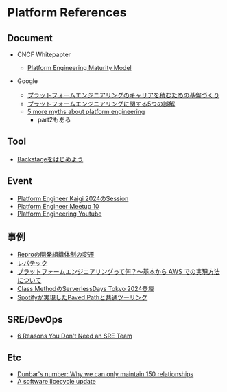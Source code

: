 # Platform References

## Document

* CNCF Whitepapter
  * [Platform Engineering Maturity Model](https://tag-app-delivery.cncf.io/whitepapers/platform-eng-maturity-model/)

* Google
  * [プラットフォームエンジニアリングのキャリアを積むための基盤づくり](https://cloud.google.com/blog/ja/products/application-development/how-to-become-a-platform-engineer)
  * [プラットフォームエンジニアリングに関する5つの誤解](https://cloud.google.com/blog/ja/products/application-development/common-myths-about-platform-engineering?hl=ja)
  * [5 more myths about platform engineering](https://cloud.google.com/blog/products/application-development/another-five-myths-about-platform-engineering)
    * part2もある


## Tool

* [Backstageをはじめよう](https://techbookfest.org/product/i3epaUpnNgLgwm7cce1zFa?productVariantID=72UBgcAExyWL8QxXmrsXZq)

## Event

* [Platform Engineer Kaigi 2024のSession](https://www.cnia.io/pek2024/sessions/)
* [Platform Engineer Meetup 10](https://platformengineering.connpass.com/event/329871/)
* [Platform Engineering Youtube](https://www.youtube.com/@PlatformEngineering/playlists)


## 事例

* [Reproの開発組織体制の変遷](https://speakerdeck.com/a_bicky/platform-engineering-meetup-number-6)
* [レバテック](https://speakerdeck.com/leveragestech/ituplatform-engineeringwoshi-merubekika-rebatetukunokesusutadei-platform-engineering-kaigi-2024)
* [プラットフォームエンジニアリングって何？〜基本から AWS での実現方法について](https://aws.amazon.com/jp/blogs/news/20240229-platform-engineering-event/)
* [Class MethodのServerlessDays Tokyo 2024登壇](https://dev.classmethod.jp/articles/serverlessdays-tokyo-2024-wakatsuki-serverless-development-platform-engineering/)
* [Spotifyが実現したPaved Pathと共通ツーリング](https://www.infoq.com/jp/news/2021/05/spotify-paved-paths/)

## SRE/DevOps

* [6 Reasons You Don't Need an SRE Team](https://log.andvari.net/6reasons.html)

## Etc

* [Dunbar's number: Why we can only maintain 150 relationships](https://www.bbc.com/future/article/20191001-dunbars-number-why-we-can-only-maintain-150-relationships)
* [A software licecycle update](https://emauton.org/2016/03/22/a-software-lifecycle-update/)

